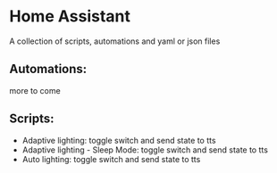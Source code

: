 # Home Assistant
A collection of scripts, automations and yaml or json files

## Automations:
more to come

## Scripts:
- Adaptive lighting: toggle switch and send state to tts
- Adaptive lighting - Sleep Mode: toggle switch and send state to tts
- Auto lighting: toggle switch and send state to tts



